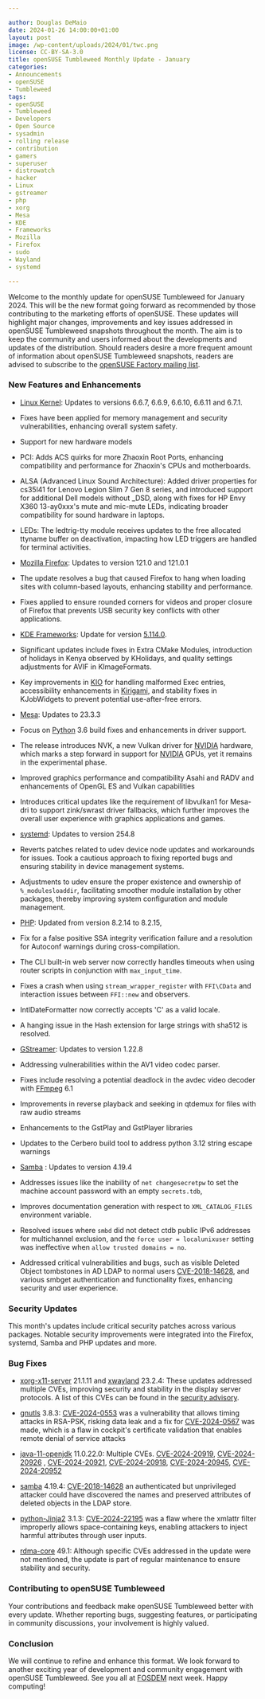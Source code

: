 ```yaml
---

author: Douglas DeMaio
date: 2024-01-26 14:00:00+01:00
layout: post
image: /wp-content/uploads/2024/01/twc.png
license: CC-BY-SA-3.0
title: openSUSE Tumbleweed Monthly Update - January
categories:
- Announcements
- openSUSE
- Tumbleweed
tags:
- openSUSE
- Tumbleweed
- Developers
- Open Source
- sysadmin
- rolling release
- contribution
- gamers
- superuser
- distrowatch
- hacker
- Linux
- gstreamer
- php
- xorg
- Mesa
- KDE
- Frameworks
- Mozilla
- Firefox
- sudo
- Wayland
- systemd

---
```


Welcome to the monthly update for openSUSE Tumbleweed for January 2024. This will be the new format going forward as recommended by those contributing to the marketing efforts of openSUSE. These updates will highlight major changes, improvements and key issues addressed in openSUSE Tumbleweed snapshots throughout the month. The aim is to keep the community and users informed about the developments and updates of the distribution. Should readers desire a more frequent amount of information about openSUSE Tumbleweed snapshots, readers are advised to subscribe to the [openSUSE Factory mailing list](https://lists.opensuse.org/archives/list/factory@lists.opensuse.org/).

### New Features and Enhancements
* [Linux Kernel](https://www.kernel.org/): Updates to versions 6.6.7, 6.6.9, 6.6.10, 6.6.11 and 6.7.1.

 * Fixes have been applied for memory management and security vulnerabilities, enhancing overall system safety.
 
 * Support for new hardware models
 
  * PCI: Adds ACS quirks for more Zhaoxin Root Ports, enhancing compatibility and performance for Zhaoxin's CPUs and motherboards.
  
  * ALSA (Advanced Linux Sound Architecture): Added driver properties for cs35l41 for Lenovo Legion Slim 7 Gen 8 series, and introduced support for additional Dell models without _DSD, along with fixes for HP Envy X360 13-ay0xxx's mute and mic-mute LEDs, indicating broader compatibility for sound hardware in laptops.
  
  * LEDs: The ledtrig-tty module receives updates to the free allocated ttyname buffer on deactivation, impacting how LED triggers are handled for terminal activities.

* [Mozilla Firefox](https://www.mozilla.org): Updates to version 121.0 and 121.0.1
 
 * The update resolves a bug that caused Firefox to hang when loading sites with column-based layouts, enhancing stability and performance.
 
 * Fixes applied to ensure rounded corners for videos and proper closure of Firefox that prevents USB security key conflicts with other applications.

* [KDE Frameworks](https://kde.org/announcements/frameworks/5/5.114.0/): Update for version [5.114.0](https://kde.org/announcements/frameworks/5/5.114.0/).
 
 * Significant updates include fixes in Extra CMake Modules, introduction of holidays in Kenya observed by KHolidays, and quality settings adjustments for AVIF in KImageFormats.
 
 * Key improvements in [KIO](https://api.kde.org/frameworks/kio/html/index.html) for handling malformed Exec entries, accessibility enhancements in [Kirigami](https://github.com/KDE/kirigami), and stability fixes in KJobWidgets to prevent potential use-after-free errors.

* [Mesa](https://www.mesa3d.org/): Updates to 23.3.3
 
 * Focus on [Python](https://www.python.org/) 3.6 build fixes and enhancements in driver support.
 
 * The release introduces NVK, a new Vulkan driver for [NVIDIA](https://www.nvidia.com) hardware, which marks a step forward in support for [NVIDIA](https://www.nvidia.com) GPUs, yet it remains in the experimental phase.
 
 * Improved graphics performance and compatibility Asahi and RADV and enhancements of OpenGL ES and Vulkan capabilities
 
 * Introduces critical updates like the requirement of libvulkan1 for Mesa-dri to support zink/swrast driver fallbacks, which further improves the overall user experience with graphics applications and games.

* [systemd](https://freedesktop.org/wiki/Software/systemd/): Updates to version 254.8
 
 * Reverts patches related to udev device node updates and workarounds for issues. Took a cautious approach to fixing reported bugs and ensuring stability in device management systems.
 
 * Adjustments to udev ensure the proper existence and ownership of `%_modulesloaddir`, facilitating smoother module installation by other packages, thereby improving system configuration and module management.

* [PHP](https://www.php.net/): Updated from version 8.2.14 to 8.2.15,
 
 * Fix for a false positive SSA integrity verification failure and a resolution for Autoconf warnings during cross-compilation.
 
 * The CLI built-in web server now correctly handles timeouts when using router scripts in conjunction with `max_input_time`.
 
 * Fixes a crash when using `stream_wrapper_register` with `FFI\CData` and interaction issues between `FFI::new` and observers.
 
 * IntlDateFormatter now correctly accepts 'C' as a valid locale.
 
 * A hanging issue in the Hash extension for large strings with sha512 is resolved.

* [GStreamer](https://gstreamer.freedesktop.org/): Updates to version 1.22.8
 
 * Addressing vulnerabilities within the AV1 video codec parser.
 
 * Fixes include resolving a potential deadlock in the avdec video decoder with [FFmpeg](https://www.ffmpeg.org/) 6.1
 
 * Improvements in reverse playback and seeking in qtdemux for files with raw audio streams
 
 * Enhancements to the GstPlay and GstPlayer libraries
 
 * Updates to the Cerbero build tool to address python 3.12 string escape warnings 

* [Samba](https://www.samba.org/) : Updates to version 4.19.4
 
 * Addresses issues like the inability of `net changesecretpw` to set the machine account password with an empty `secrets.tdb`, 
 
 * Improves documentation generation with respect to `XML_CATALOG_FILES` environment variable.
 
 * Resolved issues where `smbd` did not detect ctdb public IPv6 addresses for multichannel exclusion, and the `force user = localunixuser` setting was ineffective when `allow trusted domains = no`.
 
 * Addressed critical vulnerabilities and bugs, such as visible Deleted Object tombstones in AD LDAP to normal users [CVE-2018-14628](https://www.samba.org/samba/security/CVE-2018-14628.html), and various smbget authentication and functionality fixes, enhancing security and user experience.

### Security Updates
This month's updates include critical security patches across various packages. Notable security improvements were integrated into the Firefox, systemd, Samba and PHP updates and more.

### Bug Fixes
* [xorg-x11-server](https://xorg.freedesktop.org/wiki/) 21.1.11 and [xwayland](https://wayland.freedesktop.org/xserver.html) 23.2.4: These updates addressed multiple CVEs, improving security and stability in the display server protocols. A list of this CVEs can be found in the [security advisory](https://lists.x.org/archives/xorg/2024-January/061525.html). 

* [gnutls](https://www.gnutls.org/) 3.8.3: [CVE-2024-0553](https://www.suse.com/security/cve/CVE-2024-0553.html) was a vulnerability that allows timing attacks in RSA-PSK, risking data leak and a fix for [CVE-2024-0567](https://www.suse.com/security/cve/CVE-2024-0567.html) was made, which is a flaw in cockpit's certificate validation that enables remote denial of service attacks
* [java-11-openjdk](https://openjdk.org/projects/jdk/11/) 11.0.22.0: Multiple CVEs. [CVE-2024-20919](https://www.suse.com/security/cve/CVE-2024-20919.html), [CVE-2024-20926](https://www.suse.com/security/cve/CVE-2024-20926.html) , [CVE-2024-20921](https://www.suse.com/security/cve/CVE-2024-20921.html),  [CVE-2024-20918](https://www.suse.com/security/cve/CVE-2024-20918.html), [CVE-2024-20945](https://www.suse.com/security/cve/CVE-2024-20945.html), [CVE-2024-20952](https://www.suse.com/security/cve/CVE-2024-20952.html)

* [samba](https://www.samba.org/) 4.19.4: [CVE-2018-14628](https://www.samba.org/samba/security/CVE-2018-14628.html) an authenticated but unprivileged attacker could have discovered the names and preserved attributes of deleted objects in the LDAP store.

* [python-Jinja2](https://pypi.org/project/Jinja2/) 3.1.3: [CVE-2024-22195](https://www.suse.com/security/cve/CVE-2024-22195.html) was a flaw where the xmlattr filter improperly allows space-containing keys, enabling attackers to inject harmful attributes through user inputs.

* [rdma-core](https://github.com/linux-rdma/rdma-core) 49.1: Although specific CVEs addressed in the update were not mentioned, the update is part of regular maintenance to ensure stability and security​.

### Contributing to openSUSE Tumbleweed
Your contributions and feedback make openSUSE Tumbleweed better with every update. Whether reporting bugs, suggesting features, or participating in community discussions, your involvement is highly valued.

### Conclusion

We will continue to refine and enhance this format. We look forward to another exciting year of development and community engagement with openSUSE Tumbleweed. See you all at [FOSDEM](https://fosdem.org) next week. Happy computing!

<meta name="openSUSE, Tumbleweed, Developers, sysadmin, user, Open Source, rolling release, gamers, superuser, distrowatch, mesa, wayland, Linux, kernel, python, cve, rdma, core, samba, gnutls, php, gstreamer, kde, frameworks, systemd, mozilla, firefoxl" content="HTML,CSS,XML,JavaScript">

